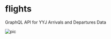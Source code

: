 # flights
GraphQL API for YYJ Arrivals and Departures Data

![pic](https://i.imgur.com/7AnO8fJ.png)
